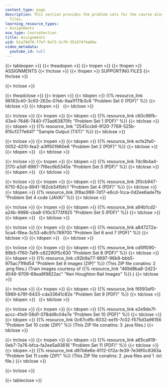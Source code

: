 ```yaml
---
content_type: page
description: This section provides the problem sets for the course along with supporting
  files.
learning_resource_types:
- Assignments
ocw_type: CourseSection
title: Assignments
uid: b1a78d76-f7e7-9a73-3cf9-35247474a66a
video_metadata:
  youtube_id: null
---
```


{{< tableopen >}}
{{< theadopen >}}
{{< tropen >}}
{{< thopen >}}
ASSIGNMENTS
{{< thclose >}}
{{< thopen >}}
SUPPORTING FILES
{{< thclose >}}

{{< trclose >}}

{{< theadclose >}}
{{< tropen >}}
{{< tdopen >}}
{{% resource_link 96183c40-3c93-262e-07eb-9aa1f111b3c6 "Problem Set 0 (PDF)" %}}
{{< tdclose >}}
{{< tdopen >}}
 
{{< tdclose >}}

{{< trclose >}}
{{< tropen >}}
{{< tdopen >}}
{{% resource_link c60c96fb-43e4-7646-7440-f73ad63870fc "Problem Set 1 (PDF)" %}}
{{< tdclose >}}
{{< tdopen >}}
{{% resource_link "2545ccb6-9120-7769-525b-815cf277e641" "Sample Output (TXT)" %}}
{{< tdclose >}}

{{< trclose >}}
{{< tropen >}}
{{< tdopen >}}
{{% resource_link ecfe2fa0-0052-42f0-fea2-a3ff501960e6 "Problem Set 2 (PDF)" %}}
{{< tdclose >}}
{{< tdopen >}}
 
{{< tdclose >}}

{{< trclose >}}
{{< tropen >}}
{{< tdopen >}}
{{% resource_link 7dc9b4a4-2170-a3df-8967-7f6ec6b5345e "Problem Set 3 (PDF)" %}}
{{< tdclose >}}
{{< tdopen >}}
 
{{< tdclose >}}

{{< trclose >}}
{{< tropen >}}
{{< tdopen >}}
{{% resource_link 2f0cb947-6710-82ca-8941-182cb54fbfc1 "Problem Set 4 (PDF)" %}}
{{< tdclose >}}
{{< tdopen >}}
{{% resource_link 3f8ac986-7d17-e6cd-1cca-0d2ee6ade7fa "Problem Set 4 code (JAVA)" %}}
{{< tdclose >}}

{{< trclose >}}
{{< tropen >}}
{{< tdopen >}}
{{% resource_link a94b1cd2-a24b-9986-cba8-010c5773f925 "Problem Set 5 (PDF)" %}}
{{< tdclose >}}
{{< tdopen >}}
 
{{< tdclose >}}

{{< trclose >}}
{{< tropen >}}
{{< tdopen >}}
{{% resource_link a847272a-5ca4-f8ea-3c53-a8c97c789700 "Problem Set 6 and 7 (PDF)" %}}
{{< tdclose >}}
{{< tdopen >}}
 
{{< tdclose >}}

{{< trclose >}}
{{< tropen >}}
{{< tdopen >}}
{{% resource_link cd5ff090-89b5-f760-7af9-c62290f5c630 "Problem Set 8 (PDF)" %}}
{{< tdclose >}}
{{< tdopen >}}
{{% resource_link c92b9a77-9697-96b8-bbb5-975ac71f6d54 "Problem Set 8 images (ZIP)" %}} (This ZIP file conatins: 2 .png files.) (Train images courtesy of {{% resource_link "469d8ba8-2d23-4046-9709-68ea9f8822ac" "Ken Houghton Rail Images" %}}.)
{{< tdclose >}}

{{< trclose >}}
{{< tropen >}}
{{< tdopen >}}
{{% resource_link f6593af0-5989-b78f-6433-cda33641c82e "Problem Set 9 (PDF)" %}}
{{< tdclose >}}
{{< tdopen >}}
 
{{< tdclose >}}

{{< trclose >}}
{{< tropen >}}
{{< tdopen >}}
{{% resource_link e2e9de7f-accc-41e9-58d1-078dd9c04e7e "Problem Set 10 (PDF)" %}}
{{< tdclose >}}
{{< tdopen >}}
{{% resource_link 0c67cdfb-6032-ee15-7c02-f575d3a96156 "Problem Set 10 code (ZIP)" %}} (This ZIP file conatins: 3 .java files.)
{{< tdclose >}}

{{< trclose >}}
{{< tropen >}}
{{< tdopen >}}
{{% resource_link a65ca619-0eb7-7a76-bfca-fa2ee5a93616 "Problem Set 11 (PDF)" %}}
{{< tdclose >}}
{{< tdopen >}}
{{% resource_link d97b6e6e-8112-012a-fe39-7e36f0c8363a "Problem Set 11 code (ZIP)" %}} (This ZIP file conatins: 2 .java files and 1 .txt file.)
{{< tdclose >}}

{{< trclose >}}

{{< tableclose >}}